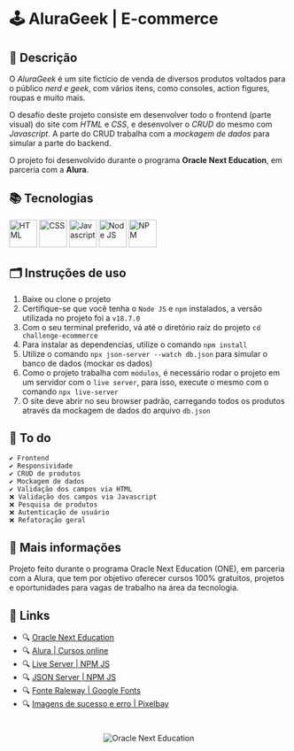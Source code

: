 # 🕹️ AluraGeek | E-commerce

## 📃 Descrição

O *AluraGeek* é um site fictício de venda de diversos produtos voltados para o público *nerd e geek*, com vários itens, como consoles, action figures, roupas e muito mais.

O desafio deste projeto consiste em desenvolver todo o frontend (parte visual) do site com *HTML* e *CSS*, e desenvolver o *CRUD* do mesmo com *Javascript*. A parte do CRUD trabalha com a *mockagem de dados* para simular a parte do backend.

O projeto foi desenvolvido durante o programa **Oracle Next Education**, em parceria com a **Alura**.

## 📚 Tecnologias
<div style="display: inline-block">
  <img src="https://cdn.jsdelivr.net/gh/devicons/devicon/icons/html5/html5-original.svg" height="50px" alt="HTML" title="HTML">
  <img src="https://cdn.jsdelivr.net/gh/devicons/devicon/icons/css3/css3-original.svg" height="50px" alt="CSS" title="CSS">
  <img src="https://cdn.jsdelivr.net/gh/devicons/devicon/icons/javascript/javascript-original.svg" height="50px" alt="Javascript" title="Javascript">
  <img src="https://cdn.jsdelivr.net/gh/devicons/devicon/icons/nodejs/nodejs-original.svg" height="50px" alt="Node JS" title="Node JS">
  <img src="https://cdn.jsdelivr.net/gh/devicons/devicon/icons/npm/npm-original-wordmark.svg" height="50px" alt="NPM" title="NPM">
</div>

## 🗂️ Instruções de uso

1. Baixe ou clone o projeto
2. Certifique-se que você tenha o `Node JS` e `npm` instalados, a versão utilizada no projeto foi a `v18.7.0`
3. Com o seu terminal preferido, vá até o diretório raíz do projeto `cd challenge-ecommerce`
4. Para instalar as dependencias, utilize o comando `npm install`
5. Utilize o comando `npx json-server --watch db.json` para simular o banco de dados (mockar os dados)
6. Como o projeto trabalha com `módulos`, é necessário rodar o projeto em um servidor com o `live server`, para isso, execute o mesmo com o comando `npx live-server`
7. O site deve abrir no seu browser padrão, carregando todos os produtos através da mockagem de dados do arquivo `db.json`

## 📅 To do

    ✔️ Frontend
    ✔️ Responsividade
    ✔️ CRUD de produtos
    ✔️ Mockagem de dados
    ✔️ Validação dos campos via HTML
    ❌ Validação dos campos via Javascript
    ❌ Pesquisa de produtos
    ❌ Autenticação de usuário
    ❌ Refatoração geral

## 📌 Mais informações

Projeto feito durante o programa Oracle Next Education (ONE), em parceria com a Alura, que tem por objetivo oferecer cursos 100% gratuitos, projetos e oportunidades para vagas de trabalho na área da tecnologia.

## 🔗 Links

* 🔍 [Oracle Next Education](https://www.oracle.com/br/education/oracle-next-education/)
* 🔍 [Alura | Cursos online](https://www.alura.com.br/)
* 🔍 [Live Server | NPM JS](https://www.npmjs.com/package/live-server)
* 🔍 [JSON Server | NPM JS](https://www.npmjs.com/package/json-server)
* 🔍 [Fonte Raleway | Google Fonts](https://fonts.google.com/specimen/Raleway)
* 🔍 [Imagens de sucesso e erro | Pixelbay](https://pixabay.com/pt/users/samuel1983-1626596/)

#

<div style="text-align: center;">
    <img src="https://www.oracle.com/a/ocom/img/rh03-one-v-black-br.png" alt="Oracle Next Education" title="Programa Oracle Next Education">
</div>